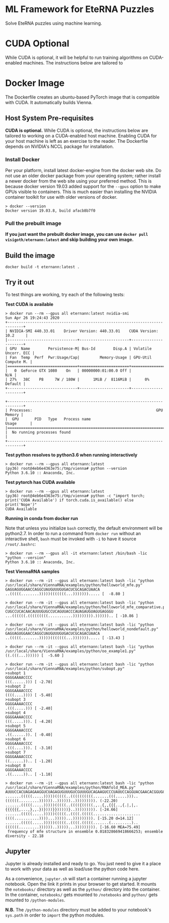 # ML Framework for EteRNA Puzzles

Solve EteRNA puzzles using machine learning.

# CUDA Optional

While CUDA is optional, it will be helpful to run training algorithms on CUDA-enabled machines. The instructions below are tailored to 

# Docker Image

The Dockerfile creates an ubuntu-based PyTorch image that is compatible with CUDA. It automatically builds Vienna.

## Host System Pre-requisites

**CUDA is optional.** While CUDA is optional, the instructions below are tailored to working on a CUDA-enabled host machine. Enabling CUDA for your host machine is left as an exercise to the reader. The Dockerfile depends on NVIDIA's NCCL package for installation.

### Install Docker

Per your platform, install latest docker-engine from the docker web site. Do not use an older docker package from your operating system; rather install a newer docker from the web site using your preferred method. This is because docker version 19.03 added support for the `--gpus` option to make GPUs visible to containers. This is much easier than installing the NVIDIA container toolkit for use with older versions of docker.

```
> docker --version
Docker version 19.03.8, build afacb8b7f0
```

### Pull the prebuilt image

**If you just want the prebuilt docker image, you can use `docker pull visigoth/eternann:latest` and skip building your own image.**

## Build the image

`docker build -t eternann:latest .`

## Try it out

To test things are working, try each of the following tests:

**Test CUDA is available**

```
> docker run --rm --gpus all eternann:latest nvidia-smi
Sun Apr 26 19:24:43 2020
+-----------------------------------------------------------------------------+
| NVIDIA-SMI 440.33.01    Driver Version: 440.33.01    CUDA Version: 10.2     |
|-------------------------------+----------------------+----------------------+
| GPU  Name        Persistence-M| Bus-Id        Disp.A | Volatile Uncorr. ECC |
| Fan  Temp  Perf  Pwr:Usage/Cap|         Memory-Usage | GPU-Util  Compute M. |
|===============================+======================+======================|
|   0  GeForce GTX 1080    On   | 00000000:01:00.0 Off |                  N/A |
| 27%   38C    P8     7W / 180W |      1MiB /  8116MiB |      0%      Default |
+-------------------------------+----------------------+----------------------+

+-----------------------------------------------------------------------------+
| Processes:                                                       GPU Memory |
|  GPU       PID   Type   Process name                             Usage      |
|=============================================================================|
|  No running processes found                                                 |
+-----------------------------------------------------------------------------+
```

**Test python resolves to python3.6 when running interactively**

```
> docker run --rm --gpus all eternann:latest
(py36) root@4eb6e4363e75:/tmp/vienna# python --version
Python 3.6.10 :: Anaconda, Inc.
```

**Test pytorch has CUDA available**

```
> docker run --rm --gpus all eternann:latest
(py36) root@4eb6e4363e75:/tmp/vienna# python -c "import torch; print('CUDA Available') if torch.cuda.is_available() else print('Nope')"
CUDA Available
```

**Running in conda from docker run**

Note that unless you initialize `bash` correctly, the default environment will be python2.7. In order to run a command from `docker run` without an interactive shell, `bash` must be invoked with `-i` to have it source `/root/.bashrc`:

```
> docker run --rm --gpus all -it eternann:latest /bin/bash -lic "python --version"
Python 3.6.10 :: Anaconda, Inc.
```

**Test ViennaRNA samples**

```
> docker run --rm -it --gpus all eternann:latest bash -lic "python /usr/local/share/ViennaRNA/examples/python/helloworld_mfe.py"
GAGUAGUGGAACCAGGCUAUGUUUGUGACUCGCAGACUAACA
..(((((........)))))(((((((...)))))))..... [  -8.80 ]

> docker run --rm -it --gpus all eternann:latest bash -lic "python /usr/local/share/ViennaRNA/examples/python/helloworld_mfe_comparative.py"
CUGCCUCACAACAUUUGUGCCUCAGUUACCCAUAGAUGUAGUGAGGGU
...((((((.(((((((((...........))))))))).)))))).. [ -10.86 ]

> docker run --rm -it --gpus all eternann:latest bash -lic "python /usr/local/share/ViennaRNA/examples/python/helloworld_nondefault.py"
GAGUAGUGGAACCAGGCUAUGUUUGUGACUCGCAGACUAACA
..(((((........)))))(((((((...)))))))..... [ -13.43 ]

> docker run --rm -it --gpus all eternann:latest bash -lic "python /usr/local/share/ViennaRNA/examples/python/oo_example1.py"
((.(((...)))))) [  -5.60 ]

> docker run --rm -it --gpus all eternann:latest bash -lic "python /usr/local/share/ViennaRNA/examples/python/subopt.py"
>subopt 1
GGGGAAAACCCC
(((......))) [ -2.70]
>subopt 2
GGGGAAAACCCC
((((....)))) [ -5.40]
>subopt 3
GGGGAAAACCCC
.(((.....))) [ -2.40]
>subopt 4
GGGGAAAACCCC
(((.....))). [ -4.20]
>subopt 5
GGGGAAAACCCC
.((......)). [ -0.40]
>subopt 6
GGGGAAAACCCC
.(((....))). [ -3.10]
>subopt 7
GGGGAAAACCCC
((......)).. [ -1.20]
>subopt 8
GGGGAAAACCCC
.((.....)).. [ -1.10]

> docker run --rm -it --gpus all eternann:latest bash -lic "python /usr/local/share/ViennaRNA/examples/python/RNAfold_MEA.py"
AUUUCCACUAGAGAAGGUCUAGAGUGUUUGUCGUUUGUCAGAAGUCCCUAUUCCAGGUACGAACACGGUGGAUAUGUUCGACGACAGGAUCGGCGCACUA
.......(((((.....)))))(((((..((((((((((.......(((.....)))..((((((.........))))))..))))))..))))))))). (-22.20)
.......(((((.....)))))(((((..(((({(((((.,..{,,{{{..,{.|,|,.{{{{{{,...,},,.})})))}})))))}..))))))))). [-24.66]
.......(((((.....)))))(((((..((((.(((((.....................((((...........))))...)))))...))))))))). [-15.20 d=14.12]
.......(((((.....)))))(((((..((((.(((((.......(.........)..((((((.........))))))..)))))...))))))))). [-16.60 MEA=75.49]
 frequency of mfe structure in ensemble 0.018328669418666253; ensemble diversity - 22.18
```

## Jupyter

Jupyter is already installed and ready to go. You just need to give it a place to work with your data as well as load/use the python code here.

As a convenience, `jupyter.sh` will start a container running a jupyter notebook. Open the link it prints in your browser to get started. It mounts the `notebooks/` directory as well as the `python/` directory into the container. In the container, `notebooks/` gets mounted to `/notebooks` and `python/` gets mounted to `/python-modules`. 

**N.B.** The `/python-modules` directory must be added to your notebook's `sys.path` in order to `import` the python modules.
